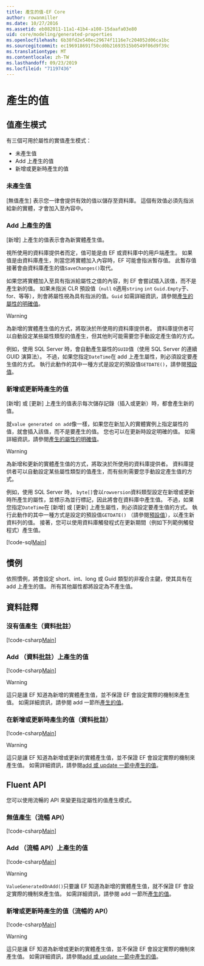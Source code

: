 ```yaml
---
title: 產生的值-EF Core
author: rowanmiller
ms.date: 10/27/2016
ms.assetid: eb082011-11a1-41b4-a108-15daafa03e80
uid: core/modeling/generated-properties
ms.openlocfilehash: 6b38fd2e540ec29674f1116e7c204052d06ca1bc
ms.sourcegitcommit: ec196918691f50cd0b21693515b0549f06d9f39c
ms.translationtype: MT
ms.contentlocale: zh-TW
ms.lasthandoff: 09/23/2019
ms.locfileid: "71197436"
---
```

# <a name="generated-values"></a>產生的值

## <a name="value-generation-patterns"></a>值產生模式

有三個可用於屬性的實值產生模式：
* 未產生值
* Add 上產生的值
* 新增或更新時產生的值

### <a name="no-value-generation"></a>未產生值

[無值產生] 表示您一律會提供有效的值以儲存至資料庫。 這個有效值必須先指派給新的實體，才會加入至內容中。

### <a name="value-generated-on-add"></a>Add 上產生的值

[新增] 上產生的值表示會為新實體產生值。

視所使用的資料庫提供者而定，值可能是由 EF 或資料庫中的用戶端產生。 如果值是由資料庫產生，則當您將實體加入內容時，EF 可能會指派暫存值。 此暫存值接著會由資料庫產生的值`SaveChanges()`取代。

如果您將實體加入至具有指派給屬性之值的內容，則 EF 會嘗試插入該值，而不是產生新的值。 如果未指派 CLR 預設值（`null` `0`適用`string` `int` `Guid.Empty`于、for、等等），則會將屬性視為具有指派的值。`Guid` 如需詳細資訊，請參閱[產生的屬性的明確值](../saving/explicit-values-generated-properties.md)。

> [!WARNING]  
> 為新增的實體產生值的方式，將取決於所使用的資料庫提供者。 資料庫提供者可以自動設定某些屬性類型的值產生，但其他則可能需要您手動設定產生值的方式。
>
> 例如，使用 SQL Server 時，會自動產生屬性的`GUID`值（使用 SQL Server 的連續 GUID 演算法）。 不過，如果您指定`DateTime`在 add 上產生屬性，則必須設定要產生值的方式。 執行此動作的其中一種方式是設定的預設值`GETDATE()`，請參閱[預設值](relational/default-values.md)。

### <a name="value-generated-on-add-or-update"></a>新增或更新時產生的值

[新增] 或 [更新] 上產生的值表示每次儲存記錄（插入或更新）時，都會產生新的值。

就`value generated on add`像一樣，如果您在新加入的實體實例上指定屬性的值，就會插入該值，而不是要產生的值。 您也可以在更新時設定明確的值。 如需詳細資訊，請參閱[產生的屬性的明確值](../saving/explicit-values-generated-properties.md)。

> [!WARNING]
> 為新增和更新的實體產生值的方式，將取決於所使用的資料庫提供者。 資料庫提供者可以自動設定某些屬性類型的值產生，而有些則需要您手動設定產生值的方式。
> 
> 例如，使用 SQL Server 時， `byte[]`會以`rowversion`資料類型設定在新增或更新時所產生的屬性，並標示為並行標記，因此將會在資料庫中產生值。 不過，如果您指定`DateTime`在 [新增] 或 [更新] 上產生屬性，則必須設定要產生值的方式。 執行此動作的其中一種方式是設定的預設值`GETDATE()` （請參閱[預設值](relational/default-values.md)），以產生新資料列的值。 接著，您可以使用資料庫觸發程式在更新期間（例如下列範例觸發程式）產生值。
> 
> [!code-sql[Main](../../../samples/core/Modeling/FluentAPI/ValueGeneratedOnAddOrUpdate.sql)]

## <a name="conventions"></a>慣例

依照慣例，將會設定 short、int、long 或 Guid 類型的非複合主鍵，使其具有在 add 上產生的值。 所有其他屬性都將設定為不產生值。

## <a name="data-annotations"></a>資料註釋

### <a name="no-value-generation-data-annotations"></a>沒有值產生（資料批註）

[!code-csharp[Main](../../../samples/core/Modeling/DataAnnotations/ValueGeneratedNever.cs#Sample)]

### <a name="value-generated-on-add-data-annotations"></a>Add （資料批註）上產生的值

[!code-csharp[Main](../../../samples/core/Modeling/DataAnnotations/ValueGeneratedOnAdd.cs#Sample)]

> [!WARNING]  
> 這只是讓 EF 知道為新增的實體產生值，並不保證 EF 會設定實際的機制來產生值。 如需詳細資訊，請參閱 add 一節所[產生的值](#value-generated-on-add)。

### <a name="value-generated-on-add-or-update-data-annotations"></a>在新增或更新時產生的值（資料批註）

[!code-csharp[Main](../../../samples/core/Modeling/DataAnnotations/ValueGeneratedOnAddOrUpdate.cs#Sample)]

> [!WARNING]  
> 這只是讓 EF 知道為新增或更新的實體產生值，並不保證 EF 會設定實際的機制來產生值。 如需詳細資訊，請參閱[add 或 update 一節中產生的值](#value-generated-on-add-or-update)。

## <a name="fluent-api"></a>Fluent API

您可以使用流暢的 API 來變更指定屬性的值產生模式。

### <a name="no-value-generation-fluent-api"></a>無值產生（流暢 API）

[!code-csharp[Main](../../../samples/core/Modeling/FluentAPI/ValueGeneratedNever.cs#Sample)]

### <a name="value-generated-on-add-fluent-api"></a>Add （流暢 API）上產生的值

[!code-csharp[Main](../../../samples/core/Modeling/FluentAPI/ValueGeneratedOnAdd.cs#Sample)]

> [!WARNING]  
> `ValueGeneratedOnAdd()`只要讓 EF 知道為新增的實體產生值，就不保證 EF 會設定實際的機制來產生值。  如需詳細資訊，請參閱 add 一節所[產生的值](#value-generated-on-add)。

### <a name="value-generated-on-add-or-update-fluent-api"></a>新增或更新時產生的值（流暢的 API）

[!code-csharp[Main](../../../samples/core/Modeling/FluentAPI/ValueGeneratedOnAddOrUpdate.cs#Sample)]

> [!WARNING]  
> 這只是讓 EF 知道為新增或更新的實體產生值，並不保證 EF 會設定實際的機制來產生值。 如需詳細資訊，請參閱[add 或 update 一節中產生的值](#value-generated-on-add-or-update)。

